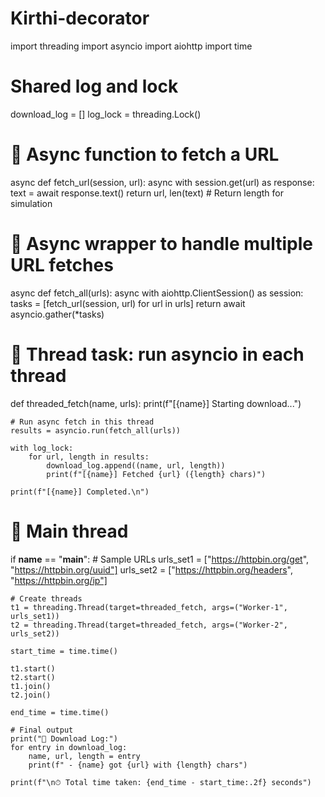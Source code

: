 # Kirthi-decorator
import threading
import asyncio
import aiohttp
import time

# Shared log and lock
download_log = []
log_lock = threading.Lock()

# 🔹 Async function to fetch a URL
async def fetch_url(session, url):
    async with session.get(url) as response:
        text = await response.text()
        return url, len(text)  # Return length for simulation

# 🔹 Async wrapper to handle multiple URL fetches
async def fetch_all(urls):
    async with aiohttp.ClientSession() as session:
        tasks = [fetch_url(session, url) for url in urls]
        return await asyncio.gather(*tasks)

# 🔹 Thread task: run asyncio in each thread
def threaded_fetch(name, urls):
    print(f"[{name}] Starting download...")

    # Run async fetch in this thread
    results = asyncio.run(fetch_all(urls))

    with log_lock:
        for url, length in results:
            download_log.append((name, url, length))
            print(f"[{name}] Fetched {url} ({length} chars)")

    print(f"[{name}] Completed.\n")

# 🔹 Main thread
if __name__ == "__main__":
    # Sample URLs
    urls_set1 = ["https://httpbin.org/get", "https://httpbin.org/uuid"]
    urls_set2 = ["https://httpbin.org/headers", "https://httpbin.org/ip"]

    # Create threads
    t1 = threading.Thread(target=threaded_fetch, args=("Worker-1", urls_set1))
    t2 = threading.Thread(target=threaded_fetch, args=("Worker-2", urls_set2))

    start_time = time.time()

    t1.start()
    t2.start()
    t1.join()
    t2.join()

    end_time = time.time()

    # Final output
    print("📝 Download Log:")
    for entry in download_log:
        name, url, length = entry
        print(f" - {name} got {url} with {length} chars")

    print(f"\n⏱ Total time taken: {end_time - start_time:.2f} seconds")
